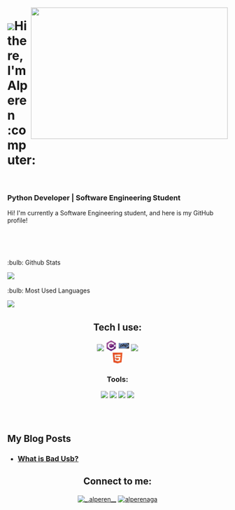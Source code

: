 <br/><br/><br/>

<img src="https://media.giphy.com/media/iIqmM5tTjmpOB9mpbn/giphy.gif?cid=790b761110123f073736663fcd84311e0805e0295912e063&rid=giphy.gif&ct=g" align="right" width="450" height="300">

<h1 align="left"><img src="https://raw.githubusercontent.com/MartinHeinz/MartinHeinz/master/wave.gif" height="32" />Hi there, I'm Alperen :computer:</h1>
<br/>


<h3> Python Developer | Software Engineering Student</h3

<font>Hi! I'm currently a Software Engineering student, and here is my GitHub profile!</font>

<br /><br /><br />



<p align="left">:bulb: Github Stats</p>
<img src="https://github-readme-stats.vercel.app/api?username=alperencode&theme=dracula">

<p align="left">:bulb: Most Used Languages </p>
<img src="https://github-readme-stats.vercel.app/api/top-langs/?username=alperencode&layout=compact">

<br />

<h2 align="center">Tech I use:</h2>

<p align="center">
<code><img width="10%" src="https://www.vectorlogo.zone/logos/python/python-ar21.svg"></code>
<code><img width="5%" src="https://raw.githubusercontent.com/devicons/devicon/master/icons/csharp/csharp-original.svg"></code>
<code><img width="5%" src="https://raw.githubusercontent.com/devicons/devicon/master/icons/php/php-original.svg"></code>
<code><img width="10%" src="https://www.vectorlogo.zone/logos/arduino/arduino-ar21.svg"></code>
<br />
<code><img width="5%" src="https://raw.githubusercontent.com/devicons/devicon/master/icons/html5/html5-original.svg"></code>
</p>
<h3 align="center">Tools:</h3>
<p align="center">
<code><img width="10%" src="https://www.vectorlogo.zone/logos/visualstudio_code/visualstudio_code-ar21.svg"></code>
<code><img width="10%" src="https://www.vectorlogo.zone/logos/unity3d/unity3d-ar21.svg"></code>
<code><img width="10%" src="https://www.vectorlogo.zone/logos/git-scm/git-scm-ar21.svg"></code>
<code><img width="5%" src="https://www.vectorlogo.zone/logos/linux/linux-icon.svg"></code>
</p>

<br />
<br />


## My Blog Posts
<ul>
<li>

### [What is Bad Usb?](https://medium.com/@alperenaga/bad-usb-5a0cd2790e09)

</li>
</ul>

<h2 align="center">Connect to me:</h2>
<p align="center">
<a href="https://www.instagram.com/_.alperen__" target="blank"><img align="center" src="https://www.vectorlogo.zone/logos/instagram/instagram-ar21.svg" alt="_.alperen__" width="10%" /></a>
<a href="https://www.linkedin.com/in/alperenaga/" target="blank"><img align="center" src="https://www.vectorlogo.zone/logos/linkedin/linkedin-ar21.svg" alt="alperenaga" width="10%" /></a>
</p>

[linkedin]: https://www.linkedin.com/in/alperenaga
[instagram]: https://www.instagram.com/_.alperen__/
